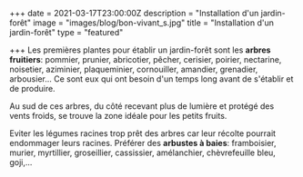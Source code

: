 +++
date = 2021-03-17T23:00:00Z
description = "Installation d'un jardin-forêt"
image = "images/blog/bon-vivant_s.jpg"
title = "Installation d'un jardin-forêt"
type = "featured"

+++
Les premières plantes pour établir un jardin-forêt sont les **arbres fruitiers**: pommier, prunier, abricotier, pêcher, cerisier, poirier, nectarine, noisetier, aziminier, plaqueminier, cornouiller, amandier, grenadier, arbousier... Ce sont eux qui ont besoin d'un temps long avant de s'établir et de produire.

Au sud de ces arbres, du côté recevant plus de lumière et protégé des vents froids, se trouve la zone idéale pour les petits fruits.

Eviter les légumes racines trop prêt des arbres car leur récolte pourrait endommager leurs racines. Préférer des **arbustes à baies**: framboisier, murier, myrtillier, groseillier, cassissier, amélanchier, chèvrefeuille bleu, goji,...
